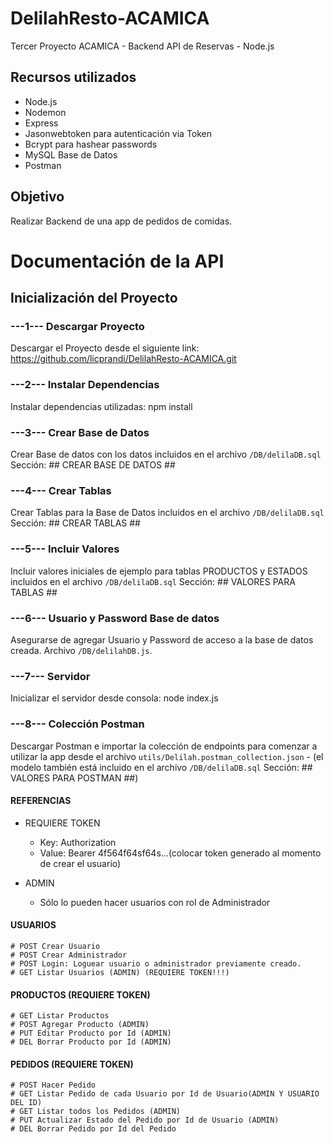 # DelilahResto-ACAMICA
Tercer Proyecto ACAMICA - Backend API de Reservas - Node.js


## Recursos utilizados
- Node.js
- Nodemon
- Express
- Jasonwebtoken para autenticación via Token
- Bcrypt para hashear passwords
- MySQL Base de Datos
- Postman

## Objetivo
Realizar Backend de una app de pedidos de comidas.


# Documentación de la API

## Inicialización del Proyecto

### ---1--- Descargar Proyecto
Descargar el Proyecto desde el siguiente link: https://github.com/licprandi/DelilahResto-ACAMICA.git

### ---2--- Instalar Dependencias
Instalar dependencias utilizadas: npm install

### ---3--- Crear Base de Datos
Crear Base de datos con los datos incluidos en el archivo `/DB/delilaDB.sql`
Sección: ## CREAR BASE DE DATOS ##

### ---4--- Crear Tablas
Crear Tablas para la Base de Datos incluidos en el archivo `/DB/delilaDB.sql`
Sección: ## CREAR TABLAS ##

### ---5--- Incluir Valores
Incluir valores iniciales de ejemplo para tablas PRODUCTOS y ESTADOS incluidos en el archivo `/DB/delilaDB.sql`
Sección: ## VALORES PARA TABLAS ##

### ---6--- Usuario y Password Base de datos
Asegurarse de agregar Usuario y Password de acceso a la base de datos creada. Archivo `/DB/delilahDB.js`.

### ---7--- Servidor
Inicializar el servidor desde consola: node index.js

### ---8--- Colección Postman
Descargar Postman e importar la colección de endpoints para comenzar a utilizar la app desde el archivo `utils/Delilah.postman_collection.json` - (el modelo también está incluido en el archivo `/DB/delilaDB.sql` Sección: ## VALORES PARA POSTMAN ##)

#### REFERENCIAS
* REQUIERE TOKEN
    - Key: Authorization 
    - Value: Bearer 4f564f64sf64s...(colocar token generado al momento de crear el usuario)

* ADMIN
    - Sólo lo pueden hacer usuarios con rol de Administrador

#### USUARIOS
    # POST Crear Usuario
    # POST Crear Administrador
    # POST Login: Loguear usuario o administrador previamente creado.
    # GET Listar Usuarios (ADMIN) (REQUIERE TOKEN!!!)

#### PRODUCTOS (REQUIERE TOKEN)
    # GET Listar Productos
    # POST Agregar Producto (ADMIN)
    # PUT Editar Producto por Id (ADMIN)
    # DEL Borrar Producto por Id (ADMIN)

#### PEDIDOS (REQUIERE TOKEN)
    # POST Hacer Pedido
    # GET Listar Pedido de cada Usuario por Id de Usuario(ADMIN Y USUARIO DEL ID)
    # GET Listar todos los Pedidos (ADMIN)
    # PUT Actualizar Estado del Pedido por Id de Usuario (ADMIN)
    # DEL Borrar Pedido por Id del Pedido


